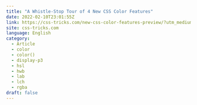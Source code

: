 ```yaml
---
title: "A Whistle-Stop Tour of 4 New CSS Color Features"
date: 2022-02-10T23:01:55Z
link: https://css-tricks.com/new-css-color-features-preview/?utm_medium=RSS&utm_source=news.12bit.vn
site: css-tricks.com
language: English
category:
  - Article
  - color
  - color()
  - display-p3
  - hsl
  - hwb
  - lab
  - lch
  - rgba
draft: false
---
```

